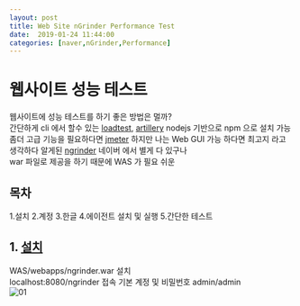 ```yaml
---
layout: post
title: Web Site nGrinder Performance Test
date:  2019-01-24 11:44:00 
categories: [naver,nGrinder,Performance]
---
```

# 웹사이트 성능 테스트

웹사이트에 성능 테스트를 하기 좋은 방법은 멀까?  
간단하게 cli 에서 할수 있는 [loadtest](https://www.npmjs.com/package/loadtest), [artillery](https://www.npmjs.com/package/artillery) nodejs 기반으로 npm 으로 설치 가능 
좀더 고급 기능을 필요하다면 [jmeter](https://jmeter.apache.org/) 
하지만 나는 Web GUI 가능 하다면 최고지 라고 생각하다 알게된 [ngrinder](https://github.com/naver/ngrinder) 네이버 에서 별게 다 있구나  
war 파일로 제공을 하기 때문에 WAS 가 필요 쉬운

## 목차

1.설치
2.계정
3.한글
4.에이전트 설치 및 실행
5.간단한 테스트

## 1. [설치](https://github.com/naver/ngrinder/wiki/Installation-Guide)
WAS/webapps/ngrinder.war 설치  
localhost:8080/ngrinder 접속 기본 계정 및 비밀번호 admin/admin  
![01](https://user-images.githubusercontent.com/8334910/51687151-4d13a780-2035-11e9-8762-b46218747399.png)

